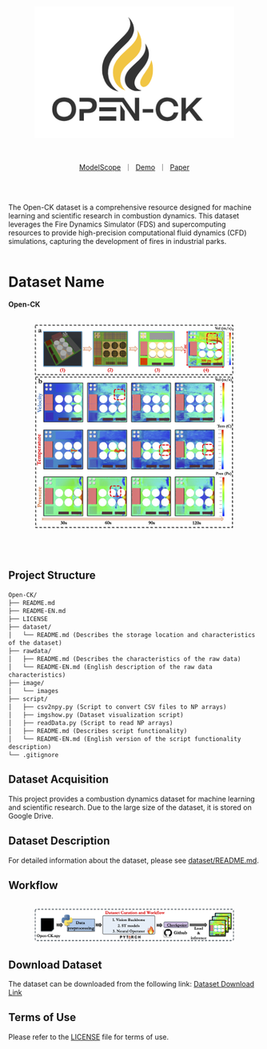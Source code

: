 <p align="center">
    <br>
    <img src="image/tag2.png" width="400" />
    <br>
<p>
<br>

<p align="center">
        <a href="https://www.modelscope.cn/">ModelScope</a>&nbsp ｜ &nbsp<a href="https://www.baidu.com">Demo</a>&nbsp ｜ &nbsp<a href="https://www.baidu.com">Paper</a>
</p>
<br><br>

The Open-CK dataset is a comprehensive resource designed for machine learning and scientific research in combustion dynamics. This dataset leverages the Fire Dynamics Simulator (FDS) and supercomputing resources to provide high-precision computational fluid dynamics (CFD) simulations, capturing the development of fires in industrial parks.
<br><br>
# Dataset Name
__Open-CK__
<p align="center">
    <br>
    <img src="image/Fire_bench.png" width="400" />
    <br>
<p>

<br><br>

## Project Structure
```
Open-CK/
├── README.md
├── README-EN.md
├── LICENSE
├── dataset/
│   └── README.md (Describes the storage location and characteristics of the dataset)
├── rawdata/
│   ├── README.md (Describes the characteristics of the raw data)
│   └── README-EN.md (English description of the raw data characteristics)
├── image/
│   └── images
├── script/
│   ├── csv2npy.py (Script to convert CSV files to NP arrays)
│   ├── imgshow.py (Dataset visualization script)
│   ├── readData.py (Script to read NP arrays)
│   ├── README.md (Describes script functionality)
│   └── README-EN.md (English version of the script functionality description)
└── .gitignore
```

## Dataset Acquisition
This project provides a combustion dynamics dataset for machine learning and scientific research. Due to the large size of the dataset, it is stored on Google Drive.

## Dataset Description
For detailed information about the dataset, please see [dataset/README.md](./dataset/README.md).

## Workflow
<p align="center">
    <br>
    <img src="image/workflow.png" width="400" />
    <br>
<p>

## Download Dataset
The dataset can be downloaded from the following link:
[Dataset Download Link](https://drive.google.com/drive/folders/1kd6z_HsaO_YHdOMjFVp59SORWlGwL3Jb?usp=sharing)

## Terms of Use
Please refer to the [LICENSE](./LICENSE) file for terms of use.
